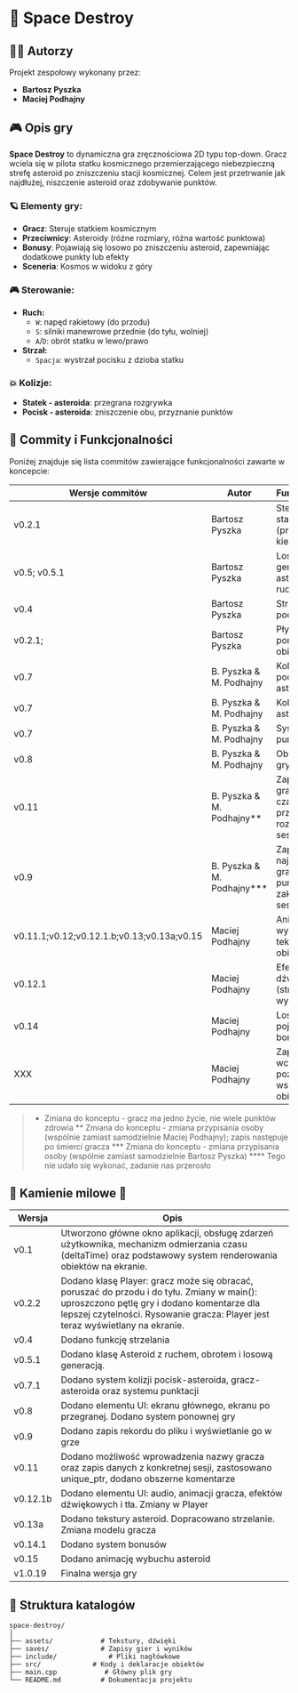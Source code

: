 
# 🚀 Space Destroy

## 👨‍🚀 Autorzy
Projekt zespołowy wykonany przez:

- **Bartosz Pyszka**
- **Maciej Podhajny**

## 🎮 Opis gry
**Space Destroy** to dynamiczna gra zręcznościowa 2D typu top-down. Gracz wciela się w pilota statku kosmicznego przemierzającego niebezpieczną strefę asteroid po zniszczeniu stacji kosmicznej. Celem jest przetrwanie jak najdłużej, niszczenie asteroid oraz zdobywanie punktów.

### 🪐 Elementy gry:
- **Gracz**: Steruje statkiem kosmicznym
- **Przeciwnicy**: Asteroidy (różne rozmiary, różna wartość punktowa)
- **Bonusy**: Pojawiają się losowo po zniszczeniu asteroid, zapewniając dodatkowe punkty lub efekty
- **Sceneria**: Kosmos w widoku z góry

### 🎮 Sterowanie:
- **Ruch:**
  - `W`: napęd rakietowy (do przodu)
  - `S`: silniki manewrowe przednie (do tyłu, wolniej)
  - `A`/`D`: obrót statku w lewo/prawo
- **Strzał:**
  - `Spacja`: wystrzał pocisku z dzioba statku

### 💥 Kolizje:
- **Statek - asteroida**: przegrana rozgrywka
- **Pocisk - asteroida**: zniszczenie obu, przyznanie punktów

## 📝 Commity i Funkcjonalności

Poniżej znajduje się lista commitów zawierające funkcjonalności zawarte w koncepcie:

| Wersje commitów          | Autor                      |  Funkcjonalność                                                                |
|--------------------------|----------------------------|--------------------------------------------------------------------------------|
| v0.2.1                   | Bartosz Pyszka             | Sterowanie statkiem (prędkość i kierunek)                                      |
| v0.5; v0.5.1             | Bartosz Pyszka             | Losowe generowanie asteroid i ich ruch                                         |
| v0.4                     | Bartosz Pyszka             | Strzelanie pociskami                                                           |
| v0.2.1;                  | Bartosz Pyszka             | Płynne poruszanie się obiektów                                                 |
| v0.7                     | B. Pyszka & M. Podhajny    | Kolizje pocisków z asteroidami                                                 |
| v0.7                     | B. Pyszka & M. Podhajny    | Kolizje statku z asteroidami*                                                  |
| v0.7                     | B. Pyszka & M. Podhajny    | System punktacji                                                               |
| v0.8                     | B. Pyszka & M. Podhajny    | Obsługa końca gry i restart                                                    |
| v0.11                    | B. Pyszka & M. Podhajny**  | Zapis danych gracza (imię, czas, punkty) przy rozpoczęciu sesji**              |
| v0.9                     | B. Pyszka & M. Podhajny*** | Zapis danych najlepszego gracza (imię, punkty) przy zakończeniu sesji          |
| v0.11.1;v0.12;v0.12.1.b;v0.13;v0.13a;v0.15                      | Maciej Podhajny            | Animacje wybuchów, tekstury obiektów                                           |
| v0.12.1                     | Maciej Podhajny            | Efekty dźwiękowe (strzały, wybuchy)                                            |
| v0.14                      | Maciej Podhajny            | Losowe pojawianie się bonusów                                                  |
| XXX                      | Maciej Podhajny            | Zapisanie i wczytanie pozycji wszystkich obiektów****                          |

> * Zmiana do konceptu - gracz ma jedno życie, nie wiele punktów zdrowia
> ** Zmiana do konceptu - zmiana przypisania osoby (wspólnie zamiast samodzielnie Maciej Podhajny); zapis następuje po śmierci gracza
> *** Zmiana do konceptu - zmiana przypisania osoby (wspólnie zamiast samodzielnie Bartosz Pyszka) 
> **** Tego nie udało się wykonać, zadanie nas przerosło

## 🗿 Kamienie milowe 🗿
| Wersja     | Opis                                                                 |
|------------|----------------------------------------------------------------------|
| v0.1       | Utworzono główne okno aplikacji, obsługę zdarzeń użytkownika, mechanizm odmierzania czasu (deltaTime) oraz podstawowy system renderowania obiektów na ekranie. |
| v0.2.2     | Dodano klasę Player: gracz może się obracać, poruszać do przodu i do tyłu. Zmiany w main(): uproszczono pętlę gry i dodano komentarze dla lepszej czytelności. Rysowanie gracza: Player jest teraz wyświetlany na ekranie. |
| v0.4       | Dodano funkcję strzelania                             |
| v0.5.1     | Dodano klasę Asteroid z ruchem, obrotem i losową generacją.                    |
| v0.7.1     | Dodano system kolizji pocisk-asteroida, gracz-asteroida oraz systemu punktacji         |
| v0.8       | Dodano elementu UI: ekranu głównego, ekranu po przegranej. Dodano system ponownej gry                           |
| v0.9       | Dodano zapis rekordu do pliku i wyświetlanie go w grze                                      |
| v0.11      | Dodano możliwość wprowadzenia nazwy gracza oraz zapis danych z konkretnej sesji, zastosowano unique_ptr, dodano obszerne komentarze                 |
| v0.12.1b   | Dodano elementu UI: audio, animacji gracza, efektów dźwiękowych i tła. Zmiany w Player                |
| v0.13a     | Dodano tekstury asteroid. Dopracowano strzelanie. Zmiana modelu gracza                |
| v0.14.1    | Dodano system bonusów                 |
| v0.15      | Dodano animację wybuchu asteroid                 |
| v1.0.19    | Finalna wersja gry                 |

## 📁 Struktura katalogów
```
space-destroy/
│
├── assets/            # Tekstury, dźwięki
├── saves/             # Zapisy gier i wyników
├── include/             # Pliki nagłówkowe
├── src/             # Kody i deklaracje obiektów
├── main.cpp            # Główny plik gry
└── README.md          # Dokumentacja projektu
```
